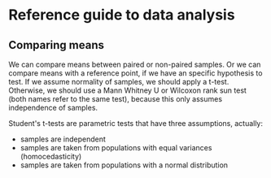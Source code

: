 # Reference guide to data analysis
## Comparing means

We can compare means between paired or non-paired samples. Or we can compare means with a reference point, if we have an specific hypothesis to test. If we assume normality of samples, we should apply a t-test. Otherwise, we should use a Mann Whitney U or Wilcoxon rank sun test (both names refer to the same test), because this only assumes independence of samples.

Student's t-tests are parametric tests that have three assumptions, actually:
- samples are independent
- samples are taken from populations with equal variances (homocedasticity)
- samples are taken from populations with a normal distribution
